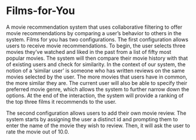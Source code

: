 # Films-for-You
A movie recommendation system that uses collaborative filtering to offer movie recommendations by comparing a user’s behavior to others in the system.
Films for you has two configurations. The first configuration allows users to receive movie recommendations.  To begin, the user selects three movies they’ve watched and liked in the past from a list of fifty most popular movies. The system will then compare their movie history with that of existing users and check for similarity. In the context of our system, the notion of a ‘similar user’ is someone who has written reviews on the same movies selected by the user. The more movies that users have in common, the more similar they are. The current user will also be able to specify their preferred movie genre, which allows the system to further narrow down the options. At the end of the interaction, the system will provide a ranking of the top three films it recommends to the user. 

The second configuration allows users to add their own movie review. The system starts by assigning the user a distinct id and prompting them to enter the name of the movie they wish to review. Then, it will ask the user to rate the movie out of 10.0. 
